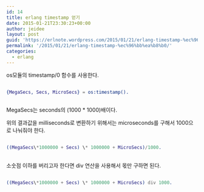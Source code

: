 ```yaml
---
id: 14
title: erlang timestamp 얻기
date: 2015-01-21T23:30:23+00:00
author: jeidee
layout: post
guid: 'https://erlnote.wordpress.com/2015/01/21/erlang-timestamp-%ec%96%bb%ea%b8%b0/'
permalink: '/2015/01/21/erlang-timestamp-%ec%96%bb%ea%b8%b0/'
categories:
  - erlang
---
```

os모듈의 timestamp/0 함수를 사용한다.

```erlang
      
{MegaSecs, Secs, MicroSecs} = os:timestamp().
  
```

MegaSecs는 seconds의 (1000 * 1000)배이다.
  
위의 결과값을 milliseconds로 변환하기 위해서는 microseconds를 구해서 1000으로 나눠줘야 한다.

```erlang
      
((MegaSecs\*1000000 + Secs) \* 1000000 + MicroSecs)/1000.
  
```

소숫점 이하를 버리고자 한다면 div 연산을 사용해서 몫만 구하면 된다.

```erlang
      
((MegaSecs\*1000000 + Secs) \* 1000000 + MicroSecs) div 1000.
  
```